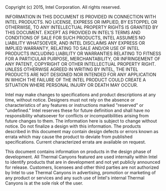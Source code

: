 Copyright (c) 2015, Intel Corporation. All rights reserved.

INFORMATION IN THIS DOCUMENT IS PROVIDED IN CONNECTION WITH INTEL PRODUCTS. NO LICENSE, EXPRESS OR IMPLIED,
BY ESTOPPEL OR OTHERWISE, TO ANY INTELLECTUAL PROPERTY RIGHTS IS GRANTED BY THIS DOCUMENT. EXCEPT AS PROVIDED
IN INTEL'S TERMS AND CONDITIONS OF SALE FOR SUCH PRODUCTS, INTEL ASSUMES NO LIABILITY WHATSOEVER, AND INTEL
DISCLAIMS ANY EXPRESS OR IMPLIED WARRANTY, RELATING TO SALE AND/OR USE OF INTEL PRODUCTS INCLUDING LIABILITY
OR WARRANTIES RELATING TO FITNESS FOR A PARTICULAR PURPOSE, MERCHANTABILITY, OR INFRINGEMENT OF ANY PATENT,
COPYRIGHT OR OTHER INTELLECTUAL PROPERTY RIGHT.
UNLESS OTHERWISE AGREED IN WRITING BY INTEL, THE INTEL PRODUCTS ARE NOT DESIGNED NOR INTENDED FOR ANY APPLICATION
IN WHICH THE FAILURE OF THE INTEL PRODUCT COULD CREATE A SITUATION WHERE PERSONAL INJURY OR DEATH MAY OCCUR.

Intel may make changes to specifications and product descriptions at any time, without notice.
Designers must not rely on the absence or characteristics of any features or instructions marked
"reserved" or "undefined." Intel reserves these for future definition and shall have no responsibility
whatsoever for conflicts or incompatibilities arising from future changes to them. The information here
is subject to change without notice. Do not finalize a design with this information.
The products described in this document may contain design defects or errors known as errata which may
cause the product to deviate from published specifications. Current characterized errata are available on request.

This document contains information on products in the design phase of development.
All Thermal Canyons featured are used internally within Intel to identify products
that are in development and not yet publicly announced for release.  Customers, licensees
and other third parties are not authorized by Intel to use Thermal Canyons in advertising,
promotion or marketing of any product or services and any such use of Intel's internal
Thermal Canyons is at the sole risk of the user.